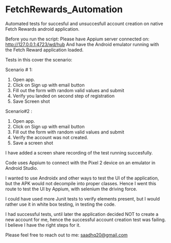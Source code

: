 # FetchRewards_Automation
Automated tests for succesful and unsuccesfull account creation on native Fetch Rewards android application.


Before you run the script:
Please have Appium server connected on: http://127.0.0.1:4723/wd/hub
And have the Android emulator running with the Fetch Reward application loaded.

Tests in this cover the scenario:

Scenario # 1:
1. Open app.
2. Click on Sign up with email button
3. Fill out the form with random valid values and submit
4. Verify you landed on second step of registration
5. Save Screen shot

Scenario#2 :
1. Open app.
2. Click on Sign up with email button
3. Fill out the form with random valid values and submit
4. Verify the account was not created.
5. Save a screen shot

I have added a screen share recording of the test running succesfully.

Code uses Appium to connect with the Pixel 2 device on an emulator in Android Studio.

I wanted to use Androidx and other ways to test the UI of the application, but the APK would not decompile into proper classes. Hence I went this route to test the UI by Appium, with selenium the driving force.

I could have used more Junit tests to verify elements present, but I would rather use it in white box testing, in testing the code.

I had successful tests, until later the application decided NOT to create a new account for me, hence the successful account creation test was failing. I believe	I have the right steps for it.

Please feel free to reach out to me:
saadhq20@gmail.com




